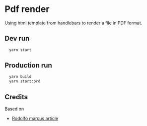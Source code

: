 # Pdf render

Using html template from handlebars to render a file in PDF format.

## Dev run

```sh
  yarn start
```

## Production run

```sh
  yarn build
  yarn start:prd
```

## Credits

Based on

- [Rodolfo marcus article](https://rodolfo-marcos07.medium.com/how-to-generate-beautifull-pdf-using-nodejs-puppeteers-and-handlebars-7e3a1ef7cfb7)
